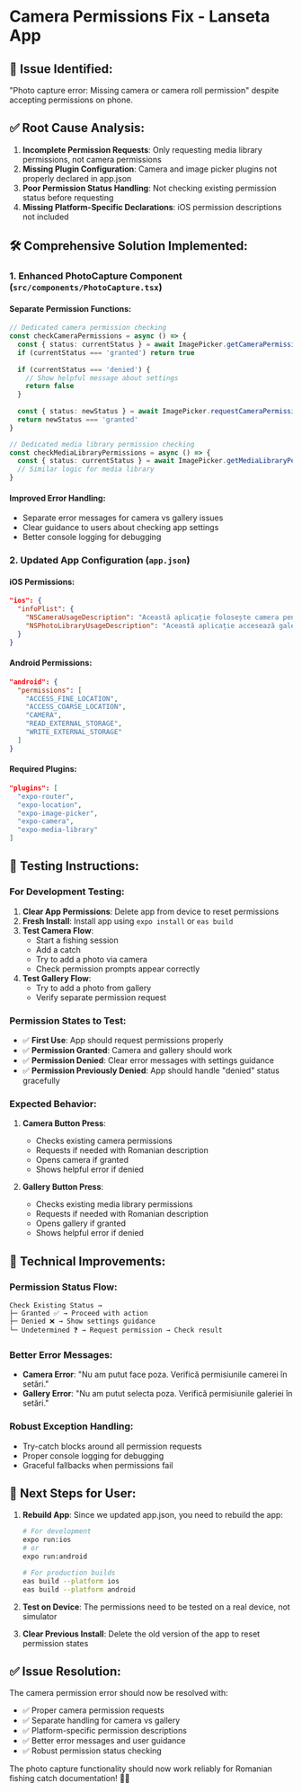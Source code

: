 # Camera Permissions Fix - Lanseta App

## 🐛 **Issue Identified:**
"Photo capture error: Missing camera or camera roll permission" despite accepting permissions on phone.

## ✅ **Root Cause Analysis:**
1. **Incomplete Permission Requests**: Only requesting media library permissions, not camera permissions
2. **Missing Plugin Configuration**: Camera and image picker plugins not properly declared in app.json
3. **Poor Permission Status Handling**: Not checking existing permission status before requesting
4. **Missing Platform-Specific Declarations**: iOS permission descriptions not included

## 🛠️ **Comprehensive Solution Implemented:**

### **1. Enhanced PhotoCapture Component (`src/components/PhotoCapture.tsx`)**

#### **Separate Permission Functions:**
```typescript
// Dedicated camera permission checking
const checkCameraPermissions = async () => {
  const { status: currentStatus } = await ImagePicker.getCameraPermissionsAsync()
  if (currentStatus === 'granted') return true
  
  if (currentStatus === 'denied') {
    // Show helpful message about settings
    return false
  }
  
  const { status: newStatus } = await ImagePicker.requestCameraPermissionsAsync()
  return newStatus === 'granted'
}

// Dedicated media library permission checking
const checkMediaLibraryPermissions = async () => {
  const { status: currentStatus } = await ImagePicker.getMediaLibraryPermissionsAsync()
  // Similar logic for media library
}
```

#### **Improved Error Handling:**
- Separate error messages for camera vs gallery issues
- Clear guidance to users about checking app settings
- Better console logging for debugging

### **2. Updated App Configuration (`app.json`)**

#### **iOS Permissions:**
```json
"ios": {
  "infoPlist": {
    "NSCameraUsageDescription": "Această aplicație folosește camera pentru a face poze cu capturile de pești.",
    "NSPhotoLibraryUsageDescription": "Această aplicație accesează galeria foto pentru a selecta imagini cu capturile de pești."
  }
}
```

#### **Android Permissions:**
```json
"android": {
  "permissions": [
    "ACCESS_FINE_LOCATION", 
    "ACCESS_COARSE_LOCATION",
    "CAMERA",
    "READ_EXTERNAL_STORAGE",
    "WRITE_EXTERNAL_STORAGE"
  ]
}
```

#### **Required Plugins:**
```json
"plugins": [
  "expo-router",
  "expo-location",
  "expo-image-picker",
  "expo-camera", 
  "expo-media-library"
]
```

## 📱 **Testing Instructions:**

### **For Development Testing:**
1. **Clear App Permissions**: Delete app from device to reset permissions
2. **Fresh Install**: Install app using `expo install` or `eas build`
3. **Test Camera Flow**: 
   - Start a fishing session
   - Add a catch
   - Try to add a photo via camera
   - Check permission prompts appear correctly
4. **Test Gallery Flow**: 
   - Try to add a photo from gallery
   - Verify separate permission request

### **Permission States to Test:**
- ✅ **First Use**: App should request permissions properly
- ✅ **Permission Granted**: Camera and gallery should work
- ✅ **Permission Denied**: Clear error messages with settings guidance
- ✅ **Permission Previously Denied**: App should handle "denied" status gracefully

### **Expected Behavior:**
1. **Camera Button Press**: 
   - Checks existing camera permissions
   - Requests if needed with Romanian description
   - Opens camera if granted
   - Shows helpful error if denied

2. **Gallery Button Press**:
   - Checks existing media library permissions
   - Requests if needed with Romanian description  
   - Opens gallery if granted
   - Shows helpful error if denied

## 🔧 **Technical Improvements:**

### **Permission Status Flow:**
```
Check Existing Status → 
├─ Granted ✅ → Proceed with action
├─ Denied ❌ → Show settings guidance  
└─ Undetermined ❓ → Request permission → Check result
```

### **Better Error Messages:**
- **Camera Error**: "Nu am putut face poza. Verifică permisiunile camerei în setări."
- **Gallery Error**: "Nu am putut selecta poza. Verifică permisiunile galeriei în setări."

### **Robust Exception Handling:**
- Try-catch blocks around all permission requests
- Proper console logging for debugging
- Graceful fallbacks when permissions fail

## 🎯 **Next Steps for User:**

1. **Rebuild App**: Since we updated app.json, you need to rebuild the app:
   ```bash
   # For development
   expo run:ios
   # or
   expo run:android
   
   # For production builds
   eas build --platform ios
   eas build --platform android
   ```

2. **Test on Device**: The permissions need to be tested on a real device, not simulator

3. **Clear Previous Install**: Delete the old version of the app to reset permission states

## ✅ **Issue Resolution:**
The camera permission error should now be resolved with:
- ✅ Proper camera permission requests
- ✅ Separate handling for camera vs gallery
- ✅ Platform-specific permission descriptions
- ✅ Better error messages and user guidance
- ✅ Robust permission status checking

The photo capture functionality should now work reliably for Romanian fishing catch documentation! 🎣📸